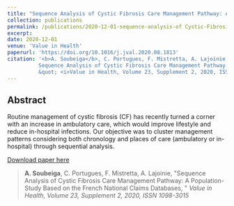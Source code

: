 ```yaml
---
title: "Sequence Analysis of Cystic Fibrosis Care Management Pathway: A Population-Study Based on the French National Claims Databases"
collection: publications
permalink: /publications/2020-12-01-sequence-analysis-of Cystic-Fibrosis-Care- Management-Pathway
excerpt: 
date: 2020-12-01
venue: 'Value in Health'
paperurl: 'https://doi.org/10.1016/j.jval.2020.08.1813'
citation: '<b>A. Soubeiga</b>, C. Portugues, F. Mistretta, A. Lajoinie, &quot;
          Sequence Analysis of Cystic Fibrosis Care Management Pathway: A Population-Study Based on the French National Claims Databases,
          &quot; <i>Value in Health, Volume 23, Supplement 2, 2020, ISSN 1098-3015</i>'
---
```

## Abstract

Routine management of cystic fibrosis (CF) has recently turned a corner with an increase in ambulatory care, 
which would improve lifestyle and reduce in-hospital infections. Our objective was to cluster management patterns considering both chronology and 
places of care (ambulatory or in-hospital) through sequential analysis.

<a href='https://doi.org/10.1016/j.jval.2020.08.1813'>Download paper here</a>


> **A. Soubeiga**, C. Portugues, F. Mistretta, A. Lajoinie, 
   &quot;Sequence Analysis of Cystic Fibrosis Care Management Pathway: A Population-Study Based on the French National Claims Databases,
   &quot; <i>Value in Health, Volume 23, Supplement 2, 2020, ISSN 1098-3015</i>
